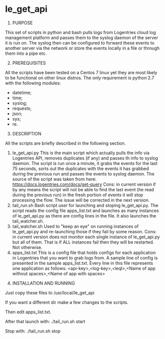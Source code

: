 # le_get_api

1. PURPOSE

This set of scripts in python and bash pulls logs from Logentries cloud log management platform and passes them to the syslog daemon of the server it is run on. The syslog then can be configured to forward these events to another server via the network or store the events locally in a file or through them into a pipe etc.

2. PREREQUISITES

All the scripts have been tested on a Centos 7 linux yet they are most likely to be functional on other linux distros.
The only requirement is python 2.7 with the following modules:
- datetime;
- time;
- syslog;
- requests;
- json;
- sys;
- re.

3. DESCRIPTION

All the scripts are briefly described in the following section.
1) le_get_api.py
This is the main script which actually pulls the info via Logentries API, removes duplicates (if any) and passes th info to syslog daemon.
The script is run once a minute, it grabs the events for the last 75 seconds, sorts out the duplicates with the events it has grabbed during the previous run and passes the events to syslog daemon.
The source of the script was taken from here: https://docs.logentries.com/docs/get-query
Cons: in current version if by any means the script will not be able to find the last event (he read during the previous run) in the fresh portion of events it will stop processing the flow. The issue will be corrected in the next version.
2) tail_run.sh
Bash script user for launching and stoping le_get_api.py. The script reads the config file apps_list.txt and launches as many instances of le_get_api.py as there are config lines in the file. It also launches the tail_watcher.sh.
3) tail_watcher.sh
Used to "keep an eye" on running instances of le_get_api.py and re-launching those if they fail by some reason.
Cons: in current version does not monitor each single instance of le_get_api.py but all of them. That is if ALL instances fail then they will be restarted. Not otherwise.
4) apps_list.txt
This is a config file that holds configs for each application in Logentries that you want to grab logs from. A sample line of config is presented in the sample apps_list.txt. Every line in this file represents one application as follows:
\<api-key\>,\<log-key\>,\<leql\>,\<Name of app without spaces\>,\<Name of app with spaces\> 
  
4. INSTALLATION AND RUNNING

Just copy these files to /usr/local/le_get_api

If you want a different dir make a few changes to the scripts.

Then edit apps_list.txt.

After that launch with: ./tail_run.sh start

Stop with: ./tail_run.sh stop

